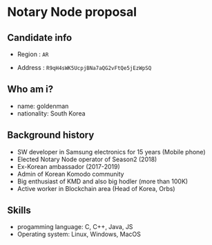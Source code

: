 # Notary Node proposal

## Candidate info

* Region : ```AR```

* Address : ```R9qH4sWK5UcpjBNa7aQG2vFtQe5jEzWpSQ```

## Who am i?

* name: goldenman
* nationality: South Korea

## Background history

* SW developer in Samsung electronics for 15 years (Mobile phone)
* Elected Notary Node operator of Season2 (2018)
* Ex-Korean ambassador (2017-2019)
* Admin of Korean Komodo community
* Big enthusiast of KMD and also big hodler (more than 100K)
* Active worker in Blockchain area (Head of Korea, Orbs)

## Skills

* progamming language: C, C++, Java, JS
* Operating system: Linux, Windows, MacOS

